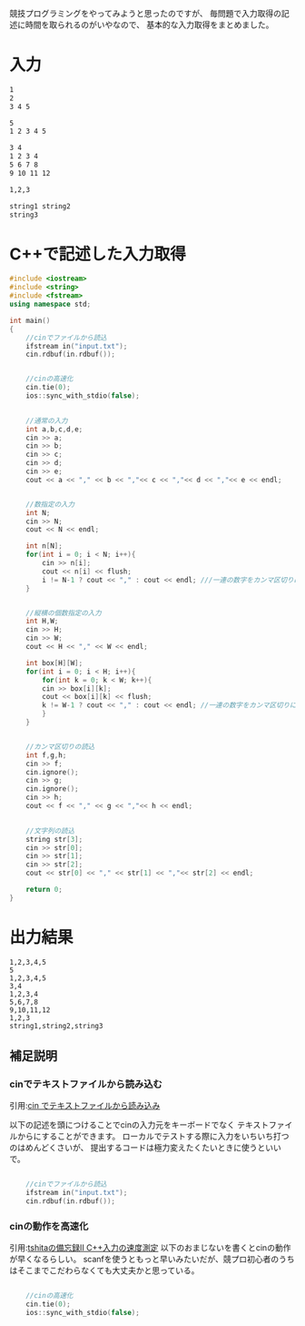 競技プログラミングをやってみようと思ったのですが、
毎問題で入力取得の記述に時間を取られるのがいやなので、
基本的な入力取得をまとめました。


# 入力

```input.txt
1
2 
3 4 5

5
1 2 3 4 5

3 4
1 2 3 4
5 6 7 8
9 10 11 12

1,2,3

string1 string2
string3
```

# C++で記述した入力取得

```main.cpp
#include <iostream>
#include <string>
#include <fstream>
using namespace std;

int main()
{
    //cinでファイルから読込
    ifstream in("input.txt");
    cin.rdbuf(in.rdbuf());


    //cinの高速化
    cin.tie(0);
    ios::sync_with_stdio(false);
    

    //通常の入力
    int a,b,c,d,e;
    cin >> a;
    cin >> b;
    cin >> c;
    cin >> d;
    cin >> e;
    cout << a << "," << b << ","<< c << ","<< d << ","<< e << endl;


    //数指定の入力
    int N;
    cin >> N;
    cout << N << endl;

    int n[N];
    for(int i = 0; i < N; i++){
        cin >> n[i];
        cout << n[i] << flush;
        i != N-1 ? cout << "," : cout << endl; ///一連の数字をカンマ区切りにし最後に改行を加える
    }


    //縦横の個数指定の入力
    int H,W;
    cin >> H;
    cin >> W;
    cout << H << "," << W << endl;

    int box[H][W];
    for(int i = 0; i < H; i++){
        for(int k = 0; k < W; k++){
        cin >> box[i][k];
        cout << box[i][k] << flush;
        k != W-1 ? cout << "," : cout << endl; //一連の数字をカンマ区切りにし最後に改行を加える
        }
    }


    //カンマ区切りの読込
    int f,g,h;
    cin >> f;
    cin.ignore();
    cin >> g;
    cin.ignore();
    cin >> h;
    cout << f << "," << g << ","<< h << endl;
    

    //文字列の読込
    string str[3];
    cin >> str[0];
    cin >> str[1];
    cin >> str[2];
    cout << str[0] << "," << str[1] << ","<< str[2] << endl;

    return 0;
}
```

# 出力結果
```out
1,2,3,4,5
5
1,2,3,4,5
3,4
1,2,3,4
5,6,7,8
9,10,11,12
1,2,3
string1,string2,string3
```

## 補足説明
### cinでテキストファイルから読み込む
引用:[cin でテキストファイルから読み込み](https://qiita.com/_meki/items/559ff91f3e695de5600f)

以下の記述を頭につけることでcinの入力元をキーボードでなく
テキストファイルからにすることができます。
ローカルでテストする際に入力をいちいち打つのはめんどくさいが、
提出するコードは極力変えたくたいときに使うといいで。

```cpp

    //cinでファイルから読込
    ifstream in("input.txt");
    cin.rdbuf(in.rdbuf());
```

### cinの動作を高速化
引用:[tshitaの備忘録Ⅱ C++入力の速度測定](http://tatanaideyo.hatenablog.com/entry/2014/10/24/214714)
以下のおまじないを書くとcinの動作が早くなるらしい。
scanfを使うともっと早いみたいだが、競プロ初心者のうちはそこまでこだわらなくても大丈夫かと思っている。

```cpp

    //cinの高速化
    cin.tie(0);
    ios::sync_with_stdio(false);
```
